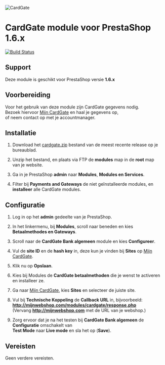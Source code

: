 ![CardGate](https://cdn.curopayments.net/thumb/200/logos/cardgate.png)

# CardGate module voor PrestaShop 1.6.x

[![Build Status](https://travis-ci.org/cardgate/prestashop16.svg?branch=master)](https://travis-ci.org/cardgate/prestashop16)

## Support

Deze module is geschikt voor PrestaShop versie **1.6.x**

## Voorbereiding

Voor het gebruik van deze module zijn CardGate gegevens nodig.  
Bezoek hiervoor [Mijn CardGate](https://my.cardgate.com/) en haal je gegevens op,  
of neem contact op met je accountmanager.  

## Installatie

1. Download het [cardgate.zip](https://github.com/cardgate/prestashop16/releases/) bestand van de meest recente release op je bureaublad.

2. Unzip het bestand, en plaats via FTP de **modules** map in de **root** map  van je website.

3. Ga in je PrestaShop **admin** naar **Modules**, **Modules en Services**.

4. Filter bij **Payments and Gateways** de niet geïnstalleerde modules, en **installeer** alle CardGate modules.

## Configuratie

1. Log in op het **admin** gedeelte van je PrestaShop.

2. In het linkermenu, bij **Modules**, scroll naar beneden en kies **Betaalmethodes en Gateways**.

3. Scroll naar de **CardGate Bank algemeen** module en kies **Configureer**.

4. Vul de **site ID** en de **hash key** in, deze kun je vinden bij **Sites** op [Mijn CardGate](https://my.cardgate.com/).

5. Klik nu op **Opslaan**.

6. Kies bij Modules de **CardGate betaalmethoden** die je wenst te activeren en installeer ze.

7. Ga naar [Mijn CardGate](https://my.cardgate.com/), kies **Sites** en selecteer de juiste site.

8. Vul bij **Technische Koppeling** de **Callback URL** in, bijvoorbeeld:  
   **http://mijnwebshop.com/modules/cardgate/response.php**  
  (Vervang **http://mijnwebshop.com** met de URL van je webshop.)

9. Zorg ervoor dat je na het testen bij **CardGate Bank algemeen** de **Configuratie** omschakelt van  
    **Test Mode** naar **Live mode** en sla het op (**Save**).

## Vereisten

Geen verdere vereisten.